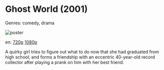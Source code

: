 # Ghost World (2001)

Genres: comedy, drama

![poster](http://image.tmdb.org/t/p/w500/2qdw5cGpXcG56j5pWU4e6UYKk0v.jpg)

en:
  [720p](magnet:?xt=urn:btih:BD3FD00AB99F8CB750264CB0F656B9C249C33A75&tr=udp://glotorrents.pw:6969/announce&tr=udp://tracker.opentrackr.org:1337/announce&tr=udp://torrent.gresille.org:80/announce&tr=udp://tracker.openbittorrent.com:80&tr=udp://tracker.coppersurfer.tk:6969&tr=udp://tracker.leechers-paradise.org:6969&tr=udp://p4p.arenabg.ch:1337&tr=udp://tracker.internetwarriors.net:1337)
  [1080p](magnet:?xt=urn:btih:AC3D89FC45BA3817F0F5C84DB883030BCCB03079&tr=udp://glotorrents.pw:6969/announce&tr=udp://tracker.opentrackr.org:1337/announce&tr=udp://torrent.gresille.org:80/announce&tr=udp://tracker.openbittorrent.com:80&tr=udp://tracker.coppersurfer.tk:6969&tr=udp://tracker.leechers-paradise.org:6969&tr=udp://p4p.arenabg.ch:1337&tr=udp://tracker.internetwarriors.net:1337)
  


A quirky girl tries to figure out what to do now that she had graduated from high school, and forms a friendship with an eccentric 40-year-old record collector after playing a prank on him with her best friend.